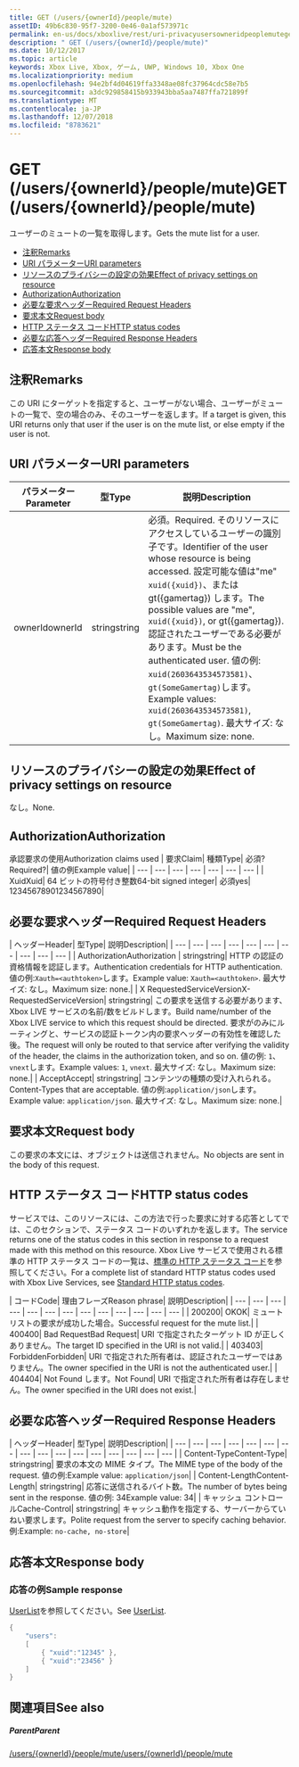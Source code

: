 ```yaml
---
title: GET (/users/{ownerId}/people/mute)
assetID: 49b6c830-95f7-3200-0e46-0a1af573971c
permalink: en-us/docs/xboxlive/rest/uri-privacyusersowneridpeoplemuteget.html
description: " GET (/users/{ownerId}/people/mute)"
ms.date: 10/12/2017
ms.topic: article
keywords: Xbox Live, Xbox, ゲーム, UWP, Windows 10, Xbox One
ms.localizationpriority: medium
ms.openlocfilehash: 94e2bf4d04619ffa3348ae08fc37964cdc58e7b5
ms.sourcegitcommit: a3dc929858415b933943bba5aa7487ffa721899f
ms.translationtype: MT
ms.contentlocale: ja-JP
ms.lasthandoff: 12/07/2018
ms.locfileid: "8783621"
---
```

# <a name="get-usersowneridpeoplemute"></a><span data-ttu-id="3cb44-104">GET (/users/{ownerId}/people/mute)</span><span class="sxs-lookup"><span data-stu-id="3cb44-104">GET (/users/{ownerId}/people/mute)</span></span>
<span data-ttu-id="3cb44-105">ユーザーのミュートの一覧を取得します。</span><span class="sxs-lookup"><span data-stu-id="3cb44-105">Gets the mute list for a user.</span></span>

  * [<span data-ttu-id="3cb44-106">注釈</span><span class="sxs-lookup"><span data-stu-id="3cb44-106">Remarks</span></span>](#ID4EQ)
  * [<span data-ttu-id="3cb44-107">URI パラメーター</span><span class="sxs-lookup"><span data-stu-id="3cb44-107">URI parameters</span></span>](#ID4EZ)
  * [<span data-ttu-id="3cb44-108">リソースのプライバシーの設定の効果</span><span class="sxs-lookup"><span data-stu-id="3cb44-108">Effect of privacy settings on resource</span></span>](#ID4EEB)
  * [<span data-ttu-id="3cb44-109">Authorization</span><span class="sxs-lookup"><span data-stu-id="3cb44-109">Authorization</span></span>](#ID4ENB)
  * [<span data-ttu-id="3cb44-110">必要な要求ヘッダー</span><span class="sxs-lookup"><span data-stu-id="3cb44-110">Required Request Headers</span></span>](#ID4ESC)
  * [<span data-ttu-id="3cb44-111">要求本文</span><span class="sxs-lookup"><span data-stu-id="3cb44-111">Request body</span></span>](#ID4EPE)
  * [<span data-ttu-id="3cb44-112">HTTP ステータス コード</span><span class="sxs-lookup"><span data-stu-id="3cb44-112">HTTP status codes</span></span>](#ID4E1E)
  * [<span data-ttu-id="3cb44-113">必要な応答ヘッダー</span><span class="sxs-lookup"><span data-stu-id="3cb44-113">Required Response Headers</span></span>](#ID4E3G)
  * [<span data-ttu-id="3cb44-114">応答本文</span><span class="sxs-lookup"><span data-stu-id="3cb44-114">Response body</span></span>](#ID4ETAAC)

<a id="ID4EQ"></a>


## <a name="remarks"></a><span data-ttu-id="3cb44-115">注釈</span><span class="sxs-lookup"><span data-stu-id="3cb44-115">Remarks</span></span>

<span data-ttu-id="3cb44-116">この URI にターゲットを指定すると、ユーザーがない場合、ユーザーがミュートの一覧で、空の場合のみ、そのユーザーを返します。</span><span class="sxs-lookup"><span data-stu-id="3cb44-116">If a target is given, this URI returns only that user if the user is on the mute list, or else empty if the user is not.</span></span>

<a id="ID4EZ"></a>


## <a name="uri-parameters"></a><span data-ttu-id="3cb44-117">URI パラメーター</span><span class="sxs-lookup"><span data-stu-id="3cb44-117">URI parameters</span></span>

| <span data-ttu-id="3cb44-118">パラメーター</span><span class="sxs-lookup"><span data-stu-id="3cb44-118">Parameter</span></span>| <span data-ttu-id="3cb44-119">型</span><span class="sxs-lookup"><span data-stu-id="3cb44-119">Type</span></span>| <span data-ttu-id="3cb44-120">説明</span><span class="sxs-lookup"><span data-stu-id="3cb44-120">Description</span></span>|
| --- | --- | --- |
| <span data-ttu-id="3cb44-121">ownerId</span><span class="sxs-lookup"><span data-stu-id="3cb44-121">ownerId</span></span>| <span data-ttu-id="3cb44-122">string</span><span class="sxs-lookup"><span data-stu-id="3cb44-122">string</span></span>| <span data-ttu-id="3cb44-123">必須。</span><span class="sxs-lookup"><span data-stu-id="3cb44-123">Required.</span></span> <span data-ttu-id="3cb44-124">そのリソースにアクセスしているユーザーの識別子です。</span><span class="sxs-lookup"><span data-stu-id="3cb44-124">Identifier of the user whose resource is being accessed.</span></span> <span data-ttu-id="3cb44-125">設定可能な値は"me" <code>xuid({xuid})</code>、または gt({gamertag}) します。</span><span class="sxs-lookup"><span data-stu-id="3cb44-125">The possible values are "me", <code>xuid({xuid})</code>, or gt({gamertag}).</span></span> <span data-ttu-id="3cb44-126">認証されたユーザーである必要があります。</span><span class="sxs-lookup"><span data-stu-id="3cb44-126">Must be the authenticated user.</span></span> <span data-ttu-id="3cb44-127">値の例: <code>xuid(2603643534573581)</code>、<code>gt(SomeGamertag)</code>します。</span><span class="sxs-lookup"><span data-stu-id="3cb44-127">Example values: <code>xuid(2603643534573581)</code>, <code>gt(SomeGamertag)</code>.</span></span> <span data-ttu-id="3cb44-128">最大サイズ: なし。</span><span class="sxs-lookup"><span data-stu-id="3cb44-128">Maximum size: none.</span></span> |

<a id="ID4EEB"></a>


## <a name="effect-of-privacy-settings-on-resource"></a><span data-ttu-id="3cb44-129">リソースのプライバシーの設定の効果</span><span class="sxs-lookup"><span data-stu-id="3cb44-129">Effect of privacy settings on resource</span></span>

<span data-ttu-id="3cb44-130">なし。</span><span class="sxs-lookup"><span data-stu-id="3cb44-130">None.</span></span>

<a id="ID4ENB"></a>


## <a name="authorization"></a><span data-ttu-id="3cb44-131">Authorization</span><span class="sxs-lookup"><span data-stu-id="3cb44-131">Authorization</span></span>

<span data-ttu-id="3cb44-132">承認要求の使用</span><span class="sxs-lookup"><span data-stu-id="3cb44-132">Authorization claims used</span></span> | <span data-ttu-id="3cb44-133">要求</span><span class="sxs-lookup"><span data-stu-id="3cb44-133">Claim</span></span>| <span data-ttu-id="3cb44-134">種類</span><span class="sxs-lookup"><span data-stu-id="3cb44-134">Type</span></span>| <span data-ttu-id="3cb44-135">必須?</span><span class="sxs-lookup"><span data-stu-id="3cb44-135">Required?</span></span>| <span data-ttu-id="3cb44-136">値の例</span><span class="sxs-lookup"><span data-stu-id="3cb44-136">Example value</span></span>|
| --- | --- | --- | --- | --- | --- | --- |
| <span data-ttu-id="3cb44-137">Xuid</span><span class="sxs-lookup"><span data-stu-id="3cb44-137">Xuid</span></span>| <span data-ttu-id="3cb44-138">64 ビットの符号付き整数</span><span class="sxs-lookup"><span data-stu-id="3cb44-138">64-bit signed integer</span></span>| <span data-ttu-id="3cb44-139">必須</span><span class="sxs-lookup"><span data-stu-id="3cb44-139">yes</span></span>| <span data-ttu-id="3cb44-140">1234567890</span><span class="sxs-lookup"><span data-stu-id="3cb44-140">1234567890</span></span>|

<a id="ID4ESC"></a>


## <a name="required-request-headers"></a><span data-ttu-id="3cb44-141">必要な要求ヘッダー</span><span class="sxs-lookup"><span data-stu-id="3cb44-141">Required Request Headers</span></span>

| <span data-ttu-id="3cb44-142">ヘッダー</span><span class="sxs-lookup"><span data-stu-id="3cb44-142">Header</span></span>| <span data-ttu-id="3cb44-143">型</span><span class="sxs-lookup"><span data-stu-id="3cb44-143">Type</span></span>| <span data-ttu-id="3cb44-144">説明</span><span class="sxs-lookup"><span data-stu-id="3cb44-144">Description</span></span>|
| --- | --- | --- | --- | --- | --- | --- | --- | --- | --- |
| <span data-ttu-id="3cb44-145">Authorization</span><span class="sxs-lookup"><span data-stu-id="3cb44-145">Authorization</span></span> | <span data-ttu-id="3cb44-146">string</span><span class="sxs-lookup"><span data-stu-id="3cb44-146">string</span></span>| <span data-ttu-id="3cb44-147">HTTP の認証の資格情報を認証します。</span><span class="sxs-lookup"><span data-stu-id="3cb44-147">Authentication credentials for HTTP authentication.</span></span> <span data-ttu-id="3cb44-148">値の例:<code>Xauth=&lt;authtoken></code>します。</span><span class="sxs-lookup"><span data-stu-id="3cb44-148">Example value: <code>Xauth=&lt;authtoken></code>.</span></span> <span data-ttu-id="3cb44-149">最大サイズ: なし。</span><span class="sxs-lookup"><span data-stu-id="3cb44-149">Maximum size: none.</span></span>|
| <span data-ttu-id="3cb44-150">X RequestedServiceVersion</span><span class="sxs-lookup"><span data-stu-id="3cb44-150">X-RequestedServiceVersion</span></span>| <span data-ttu-id="3cb44-151">string</span><span class="sxs-lookup"><span data-stu-id="3cb44-151">string</span></span>| <span data-ttu-id="3cb44-152">この要求を送信する必要があります、Xbox LIVE サービスの名前/数をビルドします。</span><span class="sxs-lookup"><span data-stu-id="3cb44-152">Build name/number of the Xbox LIVE service to which this request should be directed.</span></span> <span data-ttu-id="3cb44-153">要求がのみにルーティングと、サービスの認証トークン内の要求ヘッダーの有効性を確認した後。</span><span class="sxs-lookup"><span data-stu-id="3cb44-153">The request will only be routed to that service after verifying the validity of the header, the claims in the authorization token, and so on.</span></span> <span data-ttu-id="3cb44-154">値の例: <code>1</code>、<code>vnext</code>します。</span><span class="sxs-lookup"><span data-stu-id="3cb44-154">Example values: <code>1</code>, <code>vnext</code>.</span></span> <span data-ttu-id="3cb44-155">最大サイズ: なし。</span><span class="sxs-lookup"><span data-stu-id="3cb44-155">Maximum size: none.</span></span>|
| <span data-ttu-id="3cb44-156">Accept</span><span class="sxs-lookup"><span data-stu-id="3cb44-156">Accept</span></span>| <span data-ttu-id="3cb44-157">string</span><span class="sxs-lookup"><span data-stu-id="3cb44-157">string</span></span>| <span data-ttu-id="3cb44-158">コンテンツの種類の受け入れられる。</span><span class="sxs-lookup"><span data-stu-id="3cb44-158">Content-Types that are acceptable.</span></span> <span data-ttu-id="3cb44-159">値の例:<code>application/json</code>します。</span><span class="sxs-lookup"><span data-stu-id="3cb44-159">Example value: <code>application/json</code>.</span></span> <span data-ttu-id="3cb44-160">最大サイズ: なし。</span><span class="sxs-lookup"><span data-stu-id="3cb44-160">Maximum size: none.</span></span>|

<a id="ID4EPE"></a>


## <a name="request-body"></a><span data-ttu-id="3cb44-161">要求本文</span><span class="sxs-lookup"><span data-stu-id="3cb44-161">Request body</span></span>

<span data-ttu-id="3cb44-162">この要求の本文には、オブジェクトは送信されません。</span><span class="sxs-lookup"><span data-stu-id="3cb44-162">No objects are sent in the body of this request.</span></span>

<a id="ID4E1E"></a>


## <a name="http-status-codes"></a><span data-ttu-id="3cb44-163">HTTP ステータス コード</span><span class="sxs-lookup"><span data-stu-id="3cb44-163">HTTP status codes</span></span>

<span data-ttu-id="3cb44-164">サービスでは、このリソースには、この方法で行った要求に対する応答としてでは、このセクションで、ステータス コードのいずれかを返します。</span><span class="sxs-lookup"><span data-stu-id="3cb44-164">The service returns one of the status codes in this section in response to a request made with this method on this resource.</span></span> <span data-ttu-id="3cb44-165">Xbox Live サービスで使用される標準の HTTP ステータス コードの一覧は、[標準の HTTP ステータス コード](../../additional/httpstatuscodes.md)を参照してください。</span><span class="sxs-lookup"><span data-stu-id="3cb44-165">For a complete list of standard HTTP status codes used with Xbox Live Services, see [Standard HTTP status codes](../../additional/httpstatuscodes.md).</span></span>

| <span data-ttu-id="3cb44-166">コード</span><span class="sxs-lookup"><span data-stu-id="3cb44-166">Code</span></span>| <span data-ttu-id="3cb44-167">理由フレーズ</span><span class="sxs-lookup"><span data-stu-id="3cb44-167">Reason phrase</span></span>| <span data-ttu-id="3cb44-168">説明</span><span class="sxs-lookup"><span data-stu-id="3cb44-168">Description</span></span>|
| --- | --- | --- | --- | --- | --- | --- | --- | --- | --- | --- | --- | --- |
| <span data-ttu-id="3cb44-169">200</span><span class="sxs-lookup"><span data-stu-id="3cb44-169">200</span></span>| <span data-ttu-id="3cb44-170">OK</span><span class="sxs-lookup"><span data-stu-id="3cb44-170">OK</span></span>| <span data-ttu-id="3cb44-171">ミュート リストの要求が成功した場合。</span><span class="sxs-lookup"><span data-stu-id="3cb44-171">Successful request for the mute list.</span></span>|
| <span data-ttu-id="3cb44-172">400</span><span class="sxs-lookup"><span data-stu-id="3cb44-172">400</span></span>| <span data-ttu-id="3cb44-173">Bad Request</span><span class="sxs-lookup"><span data-stu-id="3cb44-173">Bad Request</span></span>| <span data-ttu-id="3cb44-174">URI で指定されたターゲット ID が正しくありません。</span><span class="sxs-lookup"><span data-stu-id="3cb44-174">The target ID specified in the URI is not valid.</span></span>|
| <span data-ttu-id="3cb44-175">403</span><span class="sxs-lookup"><span data-stu-id="3cb44-175">403</span></span>| <span data-ttu-id="3cb44-176">Forbidden</span><span class="sxs-lookup"><span data-stu-id="3cb44-176">Forbidden</span></span>| <span data-ttu-id="3cb44-177">URI で指定された所有者は、認証されたユーザーではありません。</span><span class="sxs-lookup"><span data-stu-id="3cb44-177">The owner specified in the URI is not the authenticated user.</span></span>|
| <span data-ttu-id="3cb44-178">404</span><span class="sxs-lookup"><span data-stu-id="3cb44-178">404</span></span>| <span data-ttu-id="3cb44-179">Not Found します。</span><span class="sxs-lookup"><span data-stu-id="3cb44-179">Not Found</span></span>| <span data-ttu-id="3cb44-180">URI で指定された所有者は存在しません。</span><span class="sxs-lookup"><span data-stu-id="3cb44-180">The owner specified in the URI does not exist.</span></span>|

<a id="ID4E3G"></a>


## <a name="required-response-headers"></a><span data-ttu-id="3cb44-181">必要な応答ヘッダー</span><span class="sxs-lookup"><span data-stu-id="3cb44-181">Required Response Headers</span></span>

| <span data-ttu-id="3cb44-182">ヘッダー</span><span class="sxs-lookup"><span data-stu-id="3cb44-182">Header</span></span>| <span data-ttu-id="3cb44-183">型</span><span class="sxs-lookup"><span data-stu-id="3cb44-183">Type</span></span>| <span data-ttu-id="3cb44-184">説明</span><span class="sxs-lookup"><span data-stu-id="3cb44-184">Description</span></span>|
| --- | --- | --- | --- | --- | --- | --- | --- | --- | --- | --- | --- | --- | --- | --- | --- |
| <span data-ttu-id="3cb44-185">Content-Type</span><span class="sxs-lookup"><span data-stu-id="3cb44-185">Content-Type</span></span>| <span data-ttu-id="3cb44-186">string</span><span class="sxs-lookup"><span data-stu-id="3cb44-186">string</span></span>| <span data-ttu-id="3cb44-187">要求の本文の MIME タイプ。</span><span class="sxs-lookup"><span data-stu-id="3cb44-187">The MIME type of the body of the request.</span></span> <span data-ttu-id="3cb44-188">値の例:</span><span class="sxs-lookup"><span data-stu-id="3cb44-188">Example value:</span></span> <code>application/json</code>|
| <span data-ttu-id="3cb44-189">Content-Length</span><span class="sxs-lookup"><span data-stu-id="3cb44-189">Content-Length</span></span>| <span data-ttu-id="3cb44-190">string</span><span class="sxs-lookup"><span data-stu-id="3cb44-190">string</span></span>| <span data-ttu-id="3cb44-191">応答に送信されるバイト数。</span><span class="sxs-lookup"><span data-stu-id="3cb44-191">The number of bytes being sent in the response.</span></span> <span data-ttu-id="3cb44-192">値の例: 34</span><span class="sxs-lookup"><span data-stu-id="3cb44-192">Example value: 34</span></span>|
| <span data-ttu-id="3cb44-193">キャッシュ コントロール</span><span class="sxs-lookup"><span data-stu-id="3cb44-193">Cache-Control</span></span>| <span data-ttu-id="3cb44-194">string</span><span class="sxs-lookup"><span data-stu-id="3cb44-194">string</span></span>| <span data-ttu-id="3cb44-195">キャッシュ動作を指定する、サーバーからていねい要求します。</span><span class="sxs-lookup"><span data-stu-id="3cb44-195">Polite request from the server to specify caching behavior.</span></span> <span data-ttu-id="3cb44-196">例:</span><span class="sxs-lookup"><span data-stu-id="3cb44-196">Example:</span></span> <code>no-cache, no-store</code>|

<a id="ID4ETAAC"></a>


## <a name="response-body"></a><span data-ttu-id="3cb44-197">応答本文</span><span class="sxs-lookup"><span data-stu-id="3cb44-197">Response body</span></span>

<a id="ID4EZAAC"></a>


### <a name="sample-response"></a><span data-ttu-id="3cb44-198">応答の例</span><span class="sxs-lookup"><span data-stu-id="3cb44-198">Sample response</span></span>

<span data-ttu-id="3cb44-199">[UserList](../../json/json-userlist.md)を参照してください。</span><span class="sxs-lookup"><span data-stu-id="3cb44-199">See [UserList](../../json/json-userlist.md).</span></span>


```cpp
{
    "users":
    [
        { "xuid":"12345" },
        { "xuid":"23456" }
    ]
}

```


<a id="ID4EJBAC"></a>


## <a name="see-also"></a><span data-ttu-id="3cb44-200">関連項目</span><span class="sxs-lookup"><span data-stu-id="3cb44-200">See also</span></span>

<a id="ID4ELBAC"></a>


##### <a name="parent"></a><span data-ttu-id="3cb44-201">Parent</span><span class="sxs-lookup"><span data-stu-id="3cb44-201">Parent</span></span>

[<span data-ttu-id="3cb44-202">/users/{ownerId}/people/mute</span><span class="sxs-lookup"><span data-stu-id="3cb44-202">/users/{ownerId}/people/mute</span></span>](uri-privacyusersowneridpeoplemute.md)
